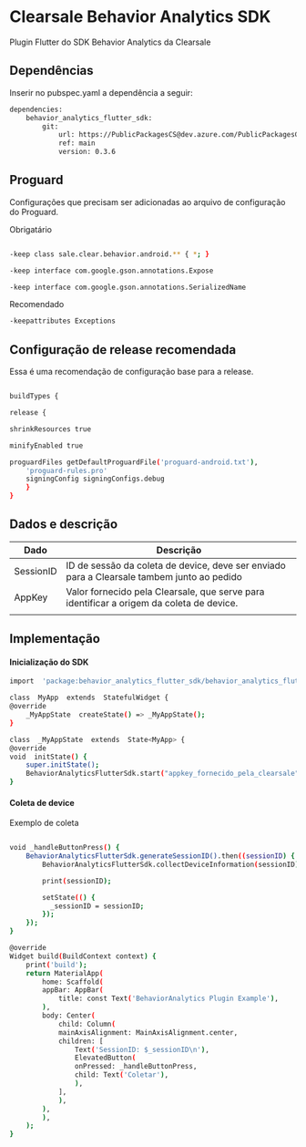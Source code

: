 
# Clearsale Behavior Analytics SDK

  

Plugin Flutter do SDK Behavior Analytics da Clearsale

  ## Dependências
Inserir no pubspec.yaml a dependência a seguir:
```sh
dependencies:
	behavior_analytics_flutter_sdk:
		git:
			url: https://PublicPackagesCS@dev.azure.com/PublicPackagesCS/Behavior/_git/BehaviorAnalytics.SDK.Flutter
			ref: main
			version: 0.3.6
```

  
  

## Proguard
 

Configurações que precisam ser adicionadas ao arquivo de configuração do Proguard.
  
Obrigatário
```sh

-keep class sale.clear.behavior.android.** { *; }

-keep interface com.google.gson.annotations.Expose

-keep interface com.google.gson.annotations.SerializedName

```
Recomendado
```sh
-keepattributes Exceptions

```

  
  

## Configuração de release recomendada

Essa é uma recomendação de configuração base para a release.  

```sh

buildTypes {

release {

shrinkResources true

minifyEnabled true

proguardFiles getDefaultProguardFile('proguard-android.txt'),
	'proguard-rules.pro'
	signingConfig signingConfigs.debug 
	}
}
```

## Dados e descrição
| Dado | Descrição |
|--|--|
| SessionID | ID de sessão da coleta de device, deve ser enviado para a Clearsale tambem junto ao pedido |
| AppKey | Valor fornecido pela Clearsale, que serve para identificar a origem da coleta de device.
|||

## Implementação

#### Inicialização do SDK
```sh
import  'package:behavior_analytics_flutter_sdk/behavior_analytics_flutter_sdk.dart';

class  MyApp  extends  StatefulWidget {
@override
	_MyAppState  createState() => _MyAppState();
}

class  _MyAppState  extends  State<MyApp> {
@override
void  initState() {
	super.initState();
	BehaviorAnalyticsFlutterSdk.start("appkey_fornecido_pela_clearsale");
}

```
#### Coleta de device
Exemplo de coleta
```sh

void _handleButtonPress() {
    BehaviorAnalyticsFlutterSdk.generateSessionID().then((sessionID) {
        BehaviorAnalyticsFlutterSdk.collectDeviceInformation(sessionID);

        print(sessionID);

        setState(() {
          _sessionID = sessionID;
        });
    });
}

@override
Widget build(BuildContext context) {
	print('build');
	return MaterialApp(
		home: Scaffold(
		appBar: AppBar(
			title: const Text('BehaviorAnalytics Plugin Example'),
		),
		body: Center(
			child: Column(
			mainAxisAlignment: MainAxisAlignment.center,
			children: [
				Text('SessionID: $_sessionID\n'),
				ElevatedButton(
				onPressed: _handleButtonPress,
				child: Text('Coletar'),
				),
			],
			),
		),
		),
	);
}

```